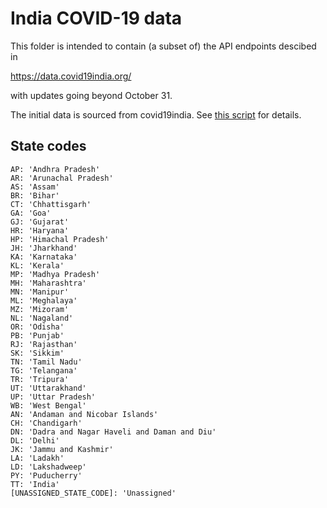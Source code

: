 
# India COVID-19 data

This folder is intended to contain (a subset of) the API endpoints
descibed in

<https://data.covid19india.org/>

with updates going beyond October 31.

The initial data is sourced from covid19india. See [this
script](update_from_covid19india.sh) for details.

## State codes

```
AP: 'Andhra Pradesh'
AR: 'Arunachal Pradesh'
AS: 'Assam'
BR: 'Bihar'
CT: 'Chhattisgarh'
GA: 'Goa'
GJ: 'Gujarat'
HR: 'Haryana'
HP: 'Himachal Pradesh'
JH: 'Jharkhand'
KA: 'Karnataka'
KL: 'Kerala'
MP: 'Madhya Pradesh'
MH: 'Maharashtra'
MN: 'Manipur'
ML: 'Meghalaya'
MZ: 'Mizoram'
NL: 'Nagaland'
OR: 'Odisha'
PB: 'Punjab'
RJ: 'Rajasthan'
SK: 'Sikkim'
TN: 'Tamil Nadu'
TG: 'Telangana'
TR: 'Tripura'
UT: 'Uttarakhand'
UP: 'Uttar Pradesh'
WB: 'West Bengal'
AN: 'Andaman and Nicobar Islands'
CH: 'Chandigarh'
DN: 'Dadra and Nagar Haveli and Daman and Diu'
DL: 'Delhi'
JK: 'Jammu and Kashmir'
LA: 'Ladakh'
LD: 'Lakshadweep'
PY: 'Puducherry'
TT: 'India'
[UNASSIGNED_STATE_CODE]: 'Unassigned'
```


